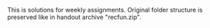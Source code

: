 This is solutions for weekly assignments.
Original folder structure is preserved like in handout archive "recfun.zip".
